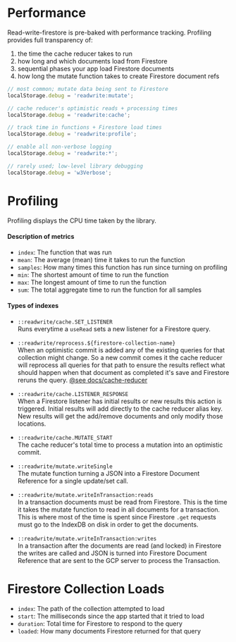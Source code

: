 # Performance

Read-write-firestore is pre-baked with performance tracking. Profiling
provides full transparency of:
1. the time the cache reducer takes to run
2. how long and which documents load from Firestore
3. sequential phases your app load Firestore documents
4. how long the mutate function takes to create Firestore document refs


```ts
// most common; mutate data being sent to Firestore
localStorage.debug = 'readwrite:mutate';  

// cache reducer's optimistic reads + processing times
localStorage.debug = 'readwrite:cache';   

// track time in functions + Firestore load times
localStorage.debug = 'readwrite:profile'; 

// enable all non-verbose logging
localStorage.debug = 'readwrite:*';     

// rarely used; low-level library debugging
localStorage.debug = 'w3Verbose';  
```

# Profiling

Profiling displays the CPU time taken by the library.

#### Description of metrics
- `index`: The function that was run
- `mean`: The average (mean) time it takes to run the function
- `samples`: How many times this function has run since turning on profiling
- `min`: The shortest amount of time to run the function
- `max`: The longest amount of time to run the function
- `sum`: The total aggregate time to run the function for all samples

#### Types of indexes

- `::readwrite/cache.SET_LISTENER`  
Runs everytime a `useRead` sets a new listener for a Firestore query.

- `::readwrite/reprocess.${firestore-collection-name}`  
When an optimistic commit is added any of the existing queries for that
collection might change. So a new commit comes it the cache reducer will 
reprocess all queries for that path to ensure the results reflect what
should happen when that document as completed it's save and Firestore 
reruns the query. [@see docs/cache-reducer](./cache-reducer.md#reprocessing)


- `::readwrite/cache.LISTENER_RESPONSE`  
When a Firestore listener has initial results or new results this action
is triggered. Initial results will add directly to the cache reducer alias key.
New results will get the add/remove documents and only modify those locations.

- `::readwrite/cache.MUTATE_START`  
The cache reducer's total time to process a mutation into an optimistic commit.

- `::readwrite/mutate.writeSingle`  
The mutate function turning a JSON into a Firestore Document Reference for a 
single update/set call.

- `::readwrite/mutate.writeInTransaction:reads`  
In a transaction documents must be read from Firestore. This is the time it
takes the mutate function to read in all documents for a transaction. This 
is where most of the time is spent since Firestore `.get` requests must
go to the IndexDB on disk in order to get the documents. 


- `::readwrite/mutate.writeInTransaction:writes`  
In a transaction after the documents are read (and locked) in Firestore the 
writes are called and JSON is turned into Firestore Document Reference that
are sent to the GCP server to process the Transaction.



# Firestore Collection Loads
- `index`: The path of the collection attempted to load
- `start`: The milliseconds since the app started that it tried to load
- `duration`: Total time for Firestore to respond to the query 
- `loaded`: How many documents Firestore returned for that query
